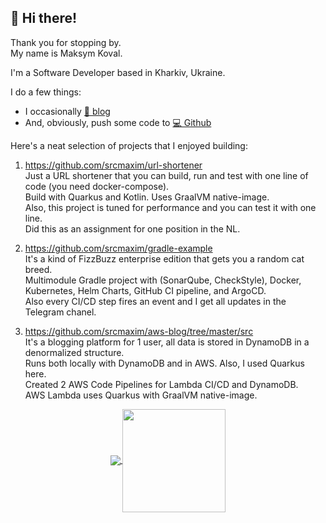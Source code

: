 ## 👋 Hi there!

Thank you for stopping by.    
My name is Maksym Koval.  

I'm a Software Developer based in Kharkiv, Ukraine.  

I do a few things:

* I occasionally [📖 blog](https://srcmaxim.com)
* And, obviously, push some code to [💻 Github](https://github.com/srcmaxim)

Here's a neat selection of projects that I enjoyed building:

1. https://github.com/srcmaxim/url-shortener  
Just a URL shortener that you can build, run and test with one line of code (you need docker-compose).  
Build with Quarkus and Kotlin. Uses GraalVM native-image.  
Also, this project is tuned for performance and you can test it with one line.  
Did this as an assignment for one position in the NL.

2. https://github.com/srcmaxim/gradle-example  
It's a kind of FizzBuzz enterprise edition that gets you a random cat breed.  
Multimodule Gradle project with (SonarQube, CheckStyle), Docker, Kubernetes, Helm Charts, GitHub CI pipeline, and ArgoCD.  
Also every CI/CD step fires an event and I get all updates in the Telegram chanel.  

3. https://github.com/srcmaxim/aws-blog/tree/master/src  
It's a blogging platform for 1 user,  all data is stored in DynamoDB in a denormalized structure.  
Runs both locally with DynamoDB and in AWS. Also, I used Quarkus here.  
Created 2 AWS Code Pipelines for Lambda CI/CD and DynamoDB.  
AWS Lambda uses Quarkus with GraalVM native-image.

<p align="center">
  <a href="https://github.com/srcmaxim?tab=repositories">
    <img
      align="center"
      src="https://github-readme-stats.vercel.app/api/top-langs/?username=srcmaxim&layout=compact"
    />
  </a>
  <a href="https://github.com/srcmaxim?tab=repositories">
    <img
      align="center"
      height="165"
      src="https://github-readme-stats.vercel.app/api?username=srcmaxim&count_private=true&show_icons=true&custom_title=Github%20Status&hide=issues"
    />
  </a>
</p>
